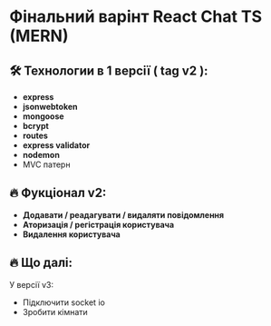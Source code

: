 # Фінальний варінт React Chat TS (MERN)

## 🛠 Технологии в 1 версії ( tag v2 ):

- **express**
- **jsonwebtoken**
- **mongoose**
- **bcrypt**
- **routes**
- **express validator**
- **nodemon**
- MVC патерн 

## 🔥 Фукціонал v2:

- **Додавати / реадагувати / видаляти повідомлення**
- **Аторизація / регістрація користувача**
- **Видалення користувача**

## 🔥 Що далі:

У версії v3:
  - Підключити socket io
  - Зробити кімнати
    
